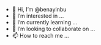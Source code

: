 - 👋 Hi, I’m @benayinbu
- 👀 I’m interested in ...
- 🌱 I’m currently learning ...
- 💞️ I’m looking to collaborate on ...
- 📫 How to reach me ...

<!---
benayinbu/benayinbu is a ✨ special ✨ repository because its `README.md` (this file) appears on your GitHub profile.
You can click the Preview link to take a look at your changes.
--->
